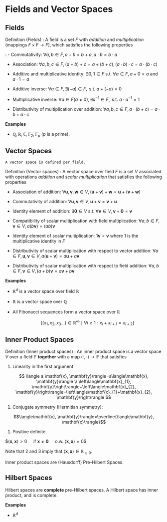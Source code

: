 # Fields and Vector Spaces


## Fields

Definition (Fields)
: A field is a set $F$ with *addition* and *multiplication* (mappings $F\times F \rightarrow F$), which satisfies the following properties

: - Commutativity: $\forall a, b \in F, a+b=b+a, a \cdot b=b \cdot a$

  - Association: $\forall a, b, c \in F, (a+b)+c=a+(b+c),(a \cdot b) \cdot c=a \cdot(b \cdot c)$

  - Additive and multiplicative identity: $\exists 0,1 \in F \text { s.t. } \forall a \in F, a+0=a \text { and } a \cdot 1=a$


  - Additive inverse: $\forall a \in F, \exists(-a) \in F, \text { s.t. } a+(-a)=0$

  - Multiplicative inverse: $\forall a \in F(a \neq 0), \exists a^{-1} \in F, \text { s.t. } a \cdot a^{-1}=1$

  - Distributivity of multiplication over addition: $\forall a, b, c \in F, a \cdot(b+c)=a \cdot b+a \cdot c$

**Examples**

- $\mathbb{Q}, \mathbb{R}, \mathbb{C}, \mathbb{F}_{2}, \mathbb{F}_{p}$ ($p$ is a prime).


## Vector Spaces

```{margin}
A vector space is defined per field.
```

Definition (Vector spaces)
: A vector space over field $F$ is a set $V$ associated with operations *addition* and *scalar multiplication* that satisfies the following properties

- Association of addition: $\forall \mathbf{u}, \mathbf{v}, \mathbf{w} \in V,(\mathbf{u}+\mathbf{v})+\mathbf{w}=\mathbf{u}+(\mathbf{v}+\mathbf{w})$

- Commutativity of addition: $\forall \mathbf{u}, \mathbf{v} \in V, \mathbf{u}+\mathbf{v}=\mathbf{v}+\mathbf{u}$

- Identity element of addition: $\exists \mathbf{0} \in V$ s.t. $\forall \mathbf{v} \in V, \mathbf{v}+\mathbf{0}=\mathbf{v}$

- Compatibility of scalar multiplication with field multiplication: $\forall a, b \in F, \mathbf{v} \in V, a(b \mathbf{v})=(a b) \mathbf{v}$

- Identity element of scalar multiplication: $1 \mathbf{v}=\mathbf{v}$ where $1$ is the multiplicative identity in $F$

- Distributivity of scalar multiplication with respect to vector addition: $\forall a \in F, \mathbf{u}, \mathbf{v} \in V, a(\mathbf{u}+\mathbf{v})=a \mathbf{u}+a \mathbf{v}$

- Distributivity of scalar multiplication with respect to field addition: $\forall a, b \in F, \mathbf{v} \in V,(a+b) \mathbf{v}=a \mathbf{v}+b \mathbf{v}$

**Examples**

- $\mathbb{R}^d$ is a vector space over field $\mathbb{R}$

- $\mathbb{R}$ is a vector space over $\mathbb{Q}$

- All Fibonacci sequences form a vector space over $\mathbb{R}$

    $$
    \left\{\left(x_{1}, x_{2}, x_{3} \ldots\right) \in \mathbb{R}^{\infty} \mid \forall i \geq 1: x_{i}+x_{i+1}=x_{i+2}\right\}
    $$


## Inner Product Spaces

Definition (Inner product spaces)
: An inner product space is a vector space $V$ over a field $\mathbb{F}$ **together** with a map $\langle\cdot, \cdot\rangle \rightarrow \mathbb{F}$ that satisfies

1. Linearity in the first argument

$$
\langle a \mathbf{x}, \mathbf{y}\rangle=a\langle\mathbf{x}, \mathbf{y}\rangle \\
\left\langle\mathbf{x}_{1}, \mathbf{y}\right\rangle+\left\langle\mathbf{x}_{2}, \mathbf{y}\right\rangle=\left\langle\mathbf{x}_{1}+\mathbf{x}_{2}, \mathbf{y}\right\rangle
$$

1. Conjugate symmetry (Hermitian symmetry):

$$\langle\mathbf{x}, \mathbf{y}\rangle=\overline{\langle\mathbf{y}, \mathbf{x}\rangle}$$

1. Positive definite

$$\langle\mathbf{x}, \mathbf{x}\rangle>0 \quad$ if $\mathbf{x} \neq \mathbf{0} \quad$ o.w. $\langle\mathbf{x}, \mathbf{x}\rangle=0$$

Note that $2$ and $3$ imply that $\langle\mathbf{x}, \mathbf{x}\rangle \in \mathbb{R}_{\geq 0}$.

Inner product spaces are (Hausdorff) Pre-Hilbert Spaces.

## Hilbert Spaces

Hilbert spaces are **complete** pre-Hilbert spaces. A Hilbert space has inner product, and is complete.

**Examples**

- $\mathbb{R} ^d$
